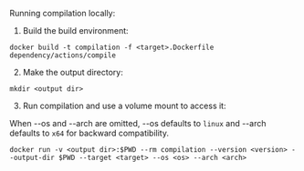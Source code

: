 Running compilation locally:

1. Build the build environment:
```
docker build -t compilation -f <target>.Dockerfile dependency/actions/compile
```

2. Make the output directory:
```
mkdir <output dir>
```

3. Run compilation and use a volume mount to access it:

When --os and --arch are omitted, --os defaults to `linux` and --arch defaults to `x64` for backward compatibility.

```
docker run -v <output dir>:$PWD --rm compilation --version <version> --output-dir $PWD --target <target> --os <os> --arch <arch>
```

